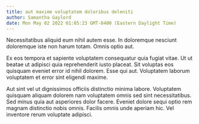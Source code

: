 ```yaml
---
title: aut maxime voluptatem doloribus deleniti
author: Samantha Gaylord
date: Mon May 02 2022 01:05:23 GMT-0400 (Eastern Daylight Time)
---
```

Necessitatibus aliquid eum nihil autem esse. In doloremque nesciunt doloremque iste non harum totam. Omnis optio aut.

 Ex eos tempora et sapiente voluptatem consequatur quia fugiat vitae. Ut ut beatae ut adipisci quia reprehenderit iusto placeat. Sit voluptas eos quisquam eveniet error id nihil dolorem. Esse qui aut. Voluptatem laborum voluptatem et error sint eligendi maxime.

 Aut sint vel ut dignissimos officiis distinctio minima labore. Voluptatem quisquam aliquam dolorem nam voluptatem omnis sed sint necessitatibus. Sed minus quia aut asperiores dolor facere. Eveniet dolore sequi optio rem magnam distinctio nobis omnis. Facilis omnis unde aperiam hic. Vel inventore rerum voluptate adipisci.